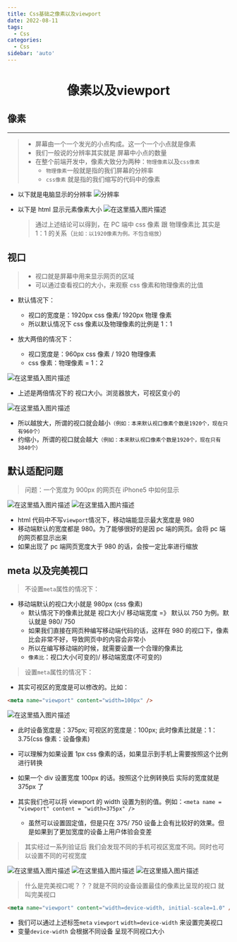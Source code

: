 ```yaml
---
title: Css基础之像素以及viewport
date: 2022-08-11
tags:
  - Css
categories:
  - Css
sidebar: 'auto'
---
```


<div align = "center"><h1>像素以及viewport</h1></div>

## 像素

<hr />

> - 屏幕由一个一个发光的小点构成。这一个一个小点就是像素
> - 我们一般说的分辨率其实就是 屏幕中小点的数量
> - 在整个前端开发中，像素大致分为两种：`物理像素`以及`css像素`
>   - `物理像素`一般就是指的我们屏幕的分辨率
>   - `css像素` 就是指的我们缩写的代码中的像素

- 以下就是电脑显示的分辨率
  ![分辨率](https://img-blog.csdnimg.cn/bd5a7d4520ee4879bd3a0d6368013c38.png)

- 以下是 html 显示元素像素大小
  ![在这里插入图片描述](https://img-blog.csdnimg.cn/ea7ae693321d4605a064a086b267ea96.png)
  > 通过上述结论可以得到，在 PC 端中 css 像素 跟 物理像素比 其实是 1：1 的关系（`比如：以1920像素为例。不包含缩放`）

## 视口

> - 视口就是屏幕中用来显示网页的区域
> - 可以通过查看视口的大小，来观察 css 像素和物理像素的比值

- 默认情况下：

  - 视口的宽度是：1920px css 像素/ 1920px 物理 像素
  - 所以默认情况下 css 像素以及物理像素的比例是 1：1

- 放大两倍的情况下：
  - 视口宽度是：960px css 像素 / 1920 物理像素
  - css 像素：物理像素 = 1：2

![在这里插入图片描述](https://img-blog.csdnimg.cn/c8871729a2c746c8b26f5c6d56072f7e.png)

- 上述是两倍情况下的 视口大小。浏览器放大，可视区变小的

![在这里插入图片描述](https://img-blog.csdnimg.cn/d2352f5dd70f4d19a4d5cdfc1ee29f26.png)

- 所以越放大，所谓的视口就会越小`（例如：本来默认视口像素个数是1920个，现在只有960个）`
- 约缩小，所谓的视口就会越大`（例如：本来默认视口像素个数是1920个，现在只有3840个）`

## 默认适配问题

> 问题：一个宽度为 900px 的网页在 iPhone5 中如何显示

![在这里插入图片描述](https://img-blog.csdnimg.cn/4ea592160d334caa83b9419a280d3a79.png)
![在这里插入图片描述](https://img-blog.csdnimg.cn/d0bbd518c4dd4c7fa9917cfdded8770a.png)

- html 代码中不写`viewport`情况下，移动端能显示最大宽度是 980
- 移动端默认的宽度都是 980。为了能够很好的是因 pc 端的网页。会将 pc 端的网页都显示出来
- 如果出现了 pc 端网页宽度大于 980 的话，会按一定比率进行缩放

## meta 以及完美视口

> 不设置`meta`属性的情况下：

- 移动端默认的视口大小就是 980px (css 像素)
  - 默认情况下的像素比就是 视口大小/ 移动端宽度 =》 默认以 750 为例。默认就是 980/ 750
  - 如果我们直接在网页种编写移动端代码的话，这样在 980 的视口下，像素比会非常不好，导致网页中的内容会非常小
  - 所以在编写移动端的时候，就需要设置一个合理的像素比
  - `像素比`：视口大小(可变的)/ 移动端宽度(不可变的)

> 设置`meta`属性的情况下：

- 其实可视区的宽度是可以修改的。比如：

```html
<meta name="viewport" content="width=100px" />
```

![在这里插入图片描述](https://img-blog.csdnimg.cn/5d65c8281c0a40b49abc58b493720386.png)

- 此时设备宽度是：375px; 可视区的宽度是：100px; 此时像素比就是：1：3.75(css 像素：设备像素)
- 可以理解为如果设置 1px css 像素的话，如果显示到手机上需要按照这个比例进行转换
- 如果一个 div 设置宽度 100px 的话。按照这个比例转换后 实际的宽度就是 375px 了

- 其实我们也可以将 viewport 的 width 设置为别的值。例如：`<meta name = "viewport" content = "width=375px" />`
  - 虽然可以设置固定值，但是只在 375/ 750 设备上会有比较好的效果。但是如果到了更加宽度的设备上用户体验会变差

> 其实经过一系列验证后 我们会发现不同的手机可视区宽度不同。同时也可以设置不同的可视宽度

![在这里插入图片描述](https://img-blog.csdnimg.cn/cd046047903f427abe0b3eec53469175.png)
![在这里插入图片描述](https://img-blog.csdnimg.cn/ece83c74febd461b959330482502b5b3.png)
![在这里插入图片描述](https://img-blog.csdnimg.cn/12ce8d05867442cd8c476e26892ddb65.png)

> 什么是完美视口呢？？？就是不同的设备设置最佳的像素比呈现的视口 就叫完美视口

```html
<meta name="viewport" content="width=device-width, initial-scale=1.0" />
```

- 我们可以通过上述标签`meta` `viewport` `width=device-width` 来设置完美视口
- 变量`device-width` 会根据不同设备 呈现不同视口大小
